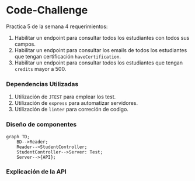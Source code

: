 # Code-Challenge
Practica 5 de la semana 4 requerimientos:

1. Habilitar un endpoint para consultar todos los estudiantes con todos sus campos.
2. Habilitar un endpoint para consultar los emails de todos los estudiantes que tengan certificación `haveCertification`.
3. Habilitar un endpoint para consultar todos los estudiantes que tengan `credits` mayor a 500.

### Dependencias Utilizadas

1. Utilización de `JTEST` para emplear los test.
2. Utilización de `express` para automatizar servidores.
3. Utilización de `linter` para correción de codigo.

### Diseño de componentes

```mermaid
graph TD;
    BD-->Reader;
    Reader-->StudentController;
    StudentController-->Server: Test;
    Server-->{API};
```

### Explicación de la API
